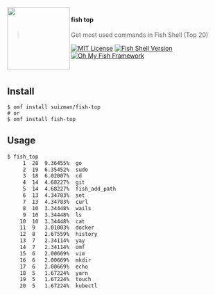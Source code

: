 <img src="https://cdn.rawgit.com/oh-my-fish/oh-my-fish/e4f1c2e0219a17e2c748b824004c8d0b38055c16/docs/logo.svg" align="left" width="144px" height="144px"/>

#### fish top

> Get most used commands in Fish Shell (Top 20)

[![MIT License](https://img.shields.io/badge/license-MIT-007EC7.svg?style=flat-square)](/LICENSE)
[![Fish Shell Version](https://img.shields.io/badge/fish-v3.0.0-007EC7.svg?style=flat-square)](https://fishshell.com)
[![Oh My Fish Framework](https://img.shields.io/badge/Oh%20My%20Fish-Framework-007EC7.svg?style=flat-square)](https://www.github.com/oh-my-fish/oh-my-fish)

<br/>

## Install

```fish
$ omf install suizman/fish-top
# or 
$ omf install fish-top
```

## Usage

```sh
$ fish_top
     1  28  9.36455%  go
     2  19  6.35452%  sudo
     3  18  6.02007%  cd
     4  14  4.68227%  git
     5  14  4.68227%  fish_add_path
     6  13  4.34783%  set
     7  13  4.34783%  curl
     8  10  3.34448%  wails
     9  10  3.34448%  ls
    10  10  3.34448%  cat
    11  9   3.01003%  docker
    12  8   2.67559%  history
    13  7   2.34114%  yay
    14  7   2.34114%  omf
    15  6   2.00669%  vim
    16  6   2.00669%  mkdir
    17  6   2.00669%  echo
    18  5   1.67224%  yarn
    19  5   1.67224%  touch
    20  5   1.67224%  kubectl
